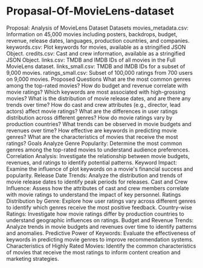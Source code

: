 # Propasal-Of-MovieLens-dataset
Proposal: Analysis of MovieLens Dataset
Datasets
movies_metadata.csv: Information on 45,000 movies including posters, backdrops, budget, revenue, release dates, languages, production countries, and companies.
keywords.csv: Plot keywords for movies, available as a stringified JSON Object.
credits.csv: Cast and crew information, available as a stringified JSON Object.
links.csv: TMDB and IMDB IDs of all movies in the Full MovieLens dataset.
links_small.csv: TMDB and IMDB IDs for a subset of 9,000 movies.
ratings_small.csv: Subset of 100,000 ratings from 700 users on 9,000 movies.
Proposed Questions
What are the most common genres among the top-rated movies?
How do budget and revenue correlate with movie ratings?
Which keywords are most associated with high-grossing movies?
What is the distribution of movie release dates, and are there any trends over time?
How do cast and crew attributes (e.g., director, lead actors) affect movie ratings?
What are the differences in user ratings distribution across different genres?
How do movie ratings vary by production countries?
What trends can be observed in movie budgets and revenues over time?
How effective are keywords in predicting movie genres?
What are the characteristics of movies that receive the most ratings?
Goals
Analyze Genre Popularity: Determine the most common genres among the top-rated movies to understand audience preferences.
Correlation Analysis: Investigate the relationship between movie budgets, revenues, and ratings to identify potential patterns.
Keyword Impact: Examine the influence of plot keywords on a movie's financial success and popularity.
Release Date Trends: Analyze the distribution and trends of movie release dates to identify peak periods for releases.
Cast and Crew Influence: Assess how the attributes of cast and crew members correlate with movie ratings to understand the impact of key personnel.
Ratings Distribution by Genre: Explore how user ratings vary across different genres to identify which genres receive the most positive feedback.
Country-wise Ratings: Investigate how movie ratings differ by production countries to understand geographic influences on ratings.
Budget and Revenue Trends: Analyze trends in movie budgets and revenues over time to identify patterns and anomalies.
Predictive Power of Keywords: Evaluate the effectiveness of keywords in predicting movie genres to improve recommendation systems.
Characteristics of Highly Rated Movies: Identify the common characteristics of movies that receive the most ratings to inform content creation and marketing strategies.
